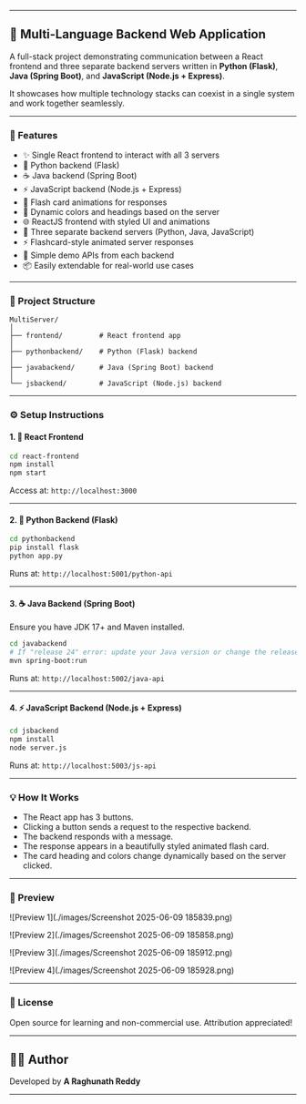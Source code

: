 
---

## 🧩 Multi-Language Backend Web Application

A full-stack project demonstrating communication between a React frontend and three separate backend servers written in **Python (Flask)**, **Java (Spring Boot)**, and **JavaScript (Node.js + Express)**.

It showcases how multiple technology stacks can coexist in a single system and work together seamlessly.

---

### 📌 Features

* ✨ Single React frontend to interact with all 3 servers
* 🐍 Python backend (Flask)
* ☕ Java backend (Spring Boot)
* ⚡ JavaScript backend (Node.js + Express)
* 🎴 Flash card animations for responses
* 🎨 Dynamic colors and headings based on the server
* 🌐 ReactJS frontend with styled UI and animations
* 🔁 Three separate backend servers (Python, Java, JavaScript)
* ⚡ Flashcard-style animated server responses
* 🧪 Simple demo APIs from each backend
* 📦 Easily extendable for real-world use cases

---

### 📁 Project Structure

```
MultiServer/
│
├── frontend/         # React frontend app
│
├── pythonbackend/    # Python (Flask) backend
│
├── javabackend/      # Java (Spring Boot) backend
│
└── jsbackend/        # JavaScript (Node.js) backend
```

---

### ⚙️ Setup Instructions

#### 1. 🔧 React Frontend

```bash
cd react-frontend
npm install
npm start
```

Access at: `http://localhost:3000`

---

#### 2. 🐍 Python Backend (Flask)

```bash
cd pythonbackend
pip install flask
python app.py
```

Runs at: `http://localhost:5001/python-api`

---

#### 3. ☕ Java Backend (Spring Boot)

Ensure you have JDK 17+ and Maven installed.

```bash
cd javabackend
# If "release 24" error: update your Java version or change the release in pom.xml to 17
mvn spring-boot:run
```

Runs at: `http://localhost:5002/java-api`

---

#### 4. ⚡ JavaScript Backend (Node.js + Express)

```bash
cd jsbackend
npm install
node server.js
```

Runs at: `http://localhost:5003/js-api`

---

### 💡 How It Works

* The React app has 3 buttons.
* Clicking a button sends a request to the respective backend.
* The backend responds with a message.
* The response appears in a beautifully styled animated flash card.
* The card heading and colors change dynamically based on the server clicked.

---

### 📸 Preview

![Preview 1](./images/Screenshot 2025-06-09 185839.png)

![Preview 2](./images/Screenshot 2025-06-09 185858.png)

![Preview 3](./images/Screenshot 2025-06-09 185912.png)

![Preview 4](./images/Screenshot 2025-06-09 185928.png)


---

### 📃 License

Open source for learning and non-commercial use. Attribution appreciated!

---

## 🧑‍💻 Author

Developed by **A Raghunath Reddy**

---
